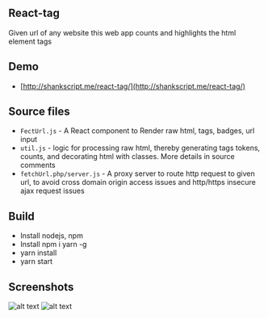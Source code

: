 ## React-tag
Given url of any website this web app counts and highlights the html element tags

## Demo
- [http://shankscript.me/react-tag/](http://shankscript.me/react-tag/)

## Source files
- `FectUrl.js` - A React component to Render raw html, tags, badges, url input
- `util.js` - logic for processing raw html, thereby generating tags tokens, counts, and decorating html with classes. More details in source comments
- `fetchUrl.php/server.js` - A proxy server to route http request to given url, to avoid cross domain origin access issues and http/https insecure ajax request issues

## Build
- Install nodejs, npm
- Install npm i yarn -g
- yarn install
- yarn start

## Screenshots
![alt text](http://shankscript.me/react-tag/Screen1.png)
![alt text](http://shankscript.me/react-tag/Screen.png)
